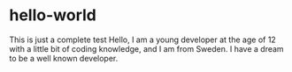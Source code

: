 # hello-world
This is just a complete test
Hello, I am a young developer at the age of 12 with a little bit of coding knowledge, and I am from Sweden. I have a dream to be a well known developer.
